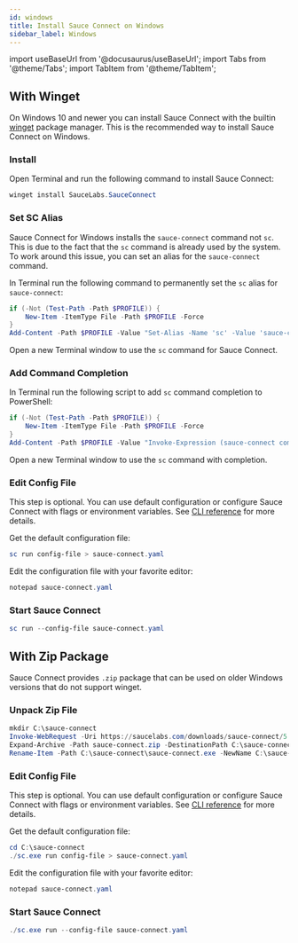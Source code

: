 ```yaml
---
id: windows
title: Install Sauce Connect on Windows
sidebar_label: Windows
---
```


import useBaseUrl from '@docusaurus/useBaseUrl';
import Tabs from '@theme/Tabs';
import TabItem from '@theme/TabItem';

## With Winget

On Windows 10 and newer you can install Sauce Connect with the builtin [winget](https://learn.microsoft.com/en-us/windows/package-manager/winget/) package manager.
This is the recommended way to install Sauce Connect on Windows.

### Install

Open Terminal and run the following command to install Sauce Connect:

```powershell
winget install SauceLabs.SauceConnect
```

### Set SC Alias

Sauce Connect for Windows installs the `sauce-connect` command not `sc`.
This is due to the fact that the `sc` command is already used by the system.
To work around this issue, you can set an alias for the `sauce-connect` command.

In Terminal run the following command to permanently set the `sc` alias for `sauce-connect`:

```powershell
if (-Not (Test-Path -Path $PROFILE)) {
    New-Item -ItemType File -Path $PROFILE -Force
}
Add-Content -Path $PROFILE -Value "Set-Alias -Name 'sc' -Value 'sauce-connect' -Option 'AllScope' -Force"
```

Open a new Terminal window to use the `sc` command for Sauce Connect.

### Add Command Completion

In Terminal run the following script to add `sc` command completion to PowerShell:

```powershell
if (-Not (Test-Path -Path $PROFILE)) {
    New-Item -ItemType File -Path $PROFILE -Force
}
Add-Content -Path $PROFILE -Value "Invoke-Expression (sauce-connect completion powershell | Out-String)"
```

Open a new Terminal window to use the `sc` command with completion.

### Edit Config File

This step is optional. You can use default configuration or configure Sauce Connect with flags or environment variables.
See [CLI reference](/dev/cli/sauce-connect-5/) for more details.

Get the default configuration file:

```powershell
sc run config-file > sauce-connect.yaml
```

Edit the configuration file with your favorite editor:

```powershell
notepad sauce-connect.yaml
```

### Start Sauce Connect

```powershell
sc run --config-file sauce-connect.yaml
```

## With Zip Package

Sauce Connect provides `.zip` package that can be used on older Windows versions that do not support winget.

### Unpack Zip File

```powershell
mkdir C:\sauce-connect
Invoke-WebRequest -Uri https://saucelabs.com/downloads/sauce-connect/5.2.0/sauce-connect-5.2.0_windows.x86_64.zip -OutFile sauce-connect.zip
Expand-Archive -Path sauce-connect.zip -DestinationPath C:\sauce-connect
Rename-Item -Path C:\sauce-connect\sauce-connect.exe -NewName C:\sauce-connect\sc.exe
```

### Edit Config File

This step is optional. You can use default configuration or configure Sauce Connect with flags or environment variables.
See [CLI reference](/dev/cli/sauce-connect-5/) for more details.

Get the default configuration file:

```powershell
cd C:\sauce-connect
./sc.exe run config-file > sauce-connect.yaml
```

Edit the configuration file with your favorite editor:

```powershell
notepad sauce-connect.yaml
```

### Start Sauce Connect

```powershell
./sc.exe run --config-file sauce-connect.yaml
```
